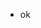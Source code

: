 - ok

<!---
Zeuroux/Zeuroux is a ✨ special ✨ repository because its `README.md` (this file) appears on your GitHub profile.
You can click the Preview link to take a look at your changes.
--->
